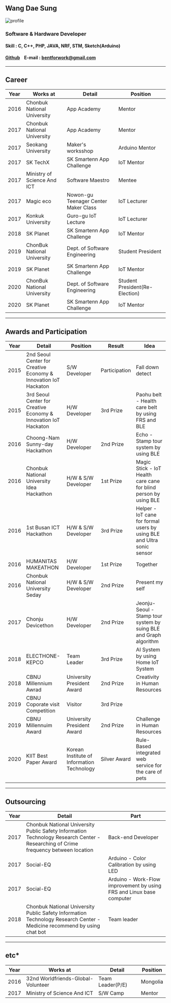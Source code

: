 ## **Wang Dae Sung**
![profile](https://user-images.githubusercontent.com/22803510/101920561-4d0ff700-3c0f-11eb-944f-f0924607c355.jpg)
### **Software & Hardware Developer**

#### **Skill :** C, C++, PHP, JAVA, NRF, STM, Sketch(Arduino)
#### [Github](http://github.com/mamosoo)    E-mail : bentforwork@gmail.com 


 


----------


## **Career**
Year | Works at | Detail | Position
--- | --- | --- | ---
2016 | Chonbuk National University | App Academy | Mentor
2017 | Chonbuk National University | App Academy | Mentor
2017 | Seokang University | Maker's worksshop | Arduino Mentor
2017 | SK TechX | SK Smartenn App Challenge | IoT Mentor
2017 | Ministry of Science And ICT | Software Maestro | Mentee
2017 | Magic eco | Nowon-gu Teenager Center Maker Class | IoT Lecturer
2017 | Konkuk University | Guro-gu IoT Lecture | IoT Lecturer
2018 | SK Planet | SK Smartenn App Challenge | IoT Mentor
2019 | ChonBuk National University | Dept. of Software Engineering | Student President
2019 | SK Planet | SK Smartenn App Challenge | IoT Mentor
2020 | ChonBuk National University | Dept. of Software Engineering | Student President(Re-Election)
2020 | SK Planet | SK Smartenn App Challenge | IoT Mentor


----------


## **Awards and Participation**
Year | Detail | Position | Result | Idea
---| --- | --- | --- | ---
2015 | 2nd Seoul Center for Creative Economy & Innovation IoT Hackaton | S/W Developer | Participation | Fall down detect
2015 | 3rd Seoul Center for Creative Economy & Innovation IoT Hackaton | H/W Developer | 3rd Prize | Paohu belt - Health care belt by using FRS and BLE
2016 | Choong-Nam Sunny-day Hackathon | H/W Developer | 2nd Prize | Echo - Stamp tour system by using BLE
2016 | Chonbuk National University Idea Hackathon | H/W & S/W Developer | 1st Prize | Magic Stick - IoT Health care cane for blind person by using BLE
2016 | 1st Busan ICT Hackathon | H/W & S/W Developer| 3rd Prize | Helper - IoT cane for formal users by using BLE and Ultra sonic sensor
2016 | HUMANITAS MAKEATHON | H/W Developer| 1st Prize | Together
2016 | Chonbuk National University Seday | H/W & S/W Developer | 2nd Prize | Present my self
2017 | Chonju Devicethon | H/W Developer | 2nd Prize | Jeonju-Seoul - Stamp tour system by suing BLE and Graph algorithm
2018 | ELECTHONE-KEPCO | Team Leader | 3rd Prize | AI System by using Home IoT System
2018 | CBNU Millennium Awrad | University President Award | 2nd Prize | Creativity in Human Resources     
2019 | CBNU Coporate visit Competition | Visitor | 3rd Prize 
2019 | CBNU Millennuim Award | University President Award | 2nd Prize | Challenge in Human Resources
2020 | KIIT Best Paper Award | Korean Institute of Information Technology | Silver Award | Rule-Based integrated web service for the care of pets


----------


## **Outsourcing**
Year | Detail | Part
--- | --- | ---|
2017 | Chonbuk National University Public Safety Information Technology Research Center - Researching of Crime frequency between location | Back-end Developer
2017 | Social-EQ | Arduino - Color Calibration by using LED
2017 | Social-EQ | Arduino - Work-Flow improvement by using FRS and Linux base computer 
2018 | Chonbuk National University Public Safety Information Technology Research Center - Medicine recommend by using chat bot  | Team leader


----------


## **etc***
Year | Works at | Detail | Position
--- | --- | --- | ---
2016 | 32nd Worldfriends-Global-Volunteer | Team Leader(P/E) | Mongolia
2017 | Ministry of Science And ICT | S/W Camp | Mentor
